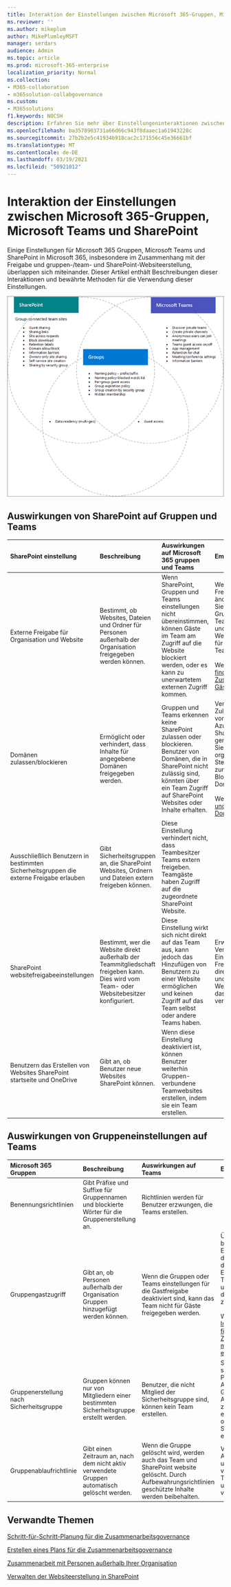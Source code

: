 ```yaml
---
title: Interaktion der Einstellungen zwischen Microsoft 365-Gruppen, Microsoft Teams und SharePoint
ms.reviewer: ''
ms.author: mikeplum
author: MikePlumleyMSFT
manager: serdars
audience: Admin
ms.topic: article
ms.prod: microsoft-365-enterprise
localization_priority: Normal
ms.collection:
- M365-collaboration
- m365solution-collabgovernance
ms.custom:
- M365solutions
f1.keywords: NOCSH
description: Erfahren Sie mehr über Einstellungeninteraktionen zwischen Microsoft 365 Gruppen, Teams und SharePoint
ms.openlocfilehash: ba3578903731a66d66c943f8daaec1a61943228c
ms.sourcegitcommit: 27b2b2e5c41934b918cac2c171556c45e36661bf
ms.translationtype: MT
ms.contentlocale: de-DE
ms.lasthandoff: 03/19/2021
ms.locfileid: "50921012"
---
```

# <a name="settings-interactions-between-microsoft-365-groups-teams-and-sharepoint"></a>Interaktion der Einstellungen zwischen Microsoft 365-Gruppen, Microsoft Teams und SharePoint

Einige Einstellungen für Microsoft 365 Gruppen, Microsoft Teams und SharePoint in Microsoft 365, insbesondere im Zusammenhang mit der Freigabe und gruppen-/team- und SharePoint-Websiteerstellung, überlappen sich miteinander. Dieser Artikel enthält Beschreibungen dieser Interaktionen und bewährte Methoden für die Verwendung dieser Einstellungen.

![Venn-Diagramm SharePoint, Teams und Gruppenfeatures](../media/teams-groups-sharepoint-venn.png)

## <a name="the-effects-of-sharepoint-settings-on-groups-and-teams"></a>Auswirkungen von SharePoint auf Gruppen und Teams

|SharePoint einstellung|Beschreibung|Auswirkungen auf Microsoft 365 gruppen und Teams|Empfehlung|
|:-----------------|:----------|:---------------------------------------|:-------------|
|Externe Freigabe für Organisation und Website|Bestimmt, ob Websites, Dateien und Ordner für Personen außerhalb der Organisation freigegeben werden können.|Wenn SharePoint, Gruppen und Teams einstellungen nicht übereinstimmen, können Gäste im Team am Zugriff auf die Website blockiert werden, oder es kann zu unerwartetem externen Zugriff kommen.|Wenn Sie Freigabeeinstellungen ändern, überprüfen Sie Gruppeneinstellungen, Teams Einstellungen und SharePoint Websiteeinstellungen für gruppenverkn nnte Teamwebsites.<br><br> Weitere [Informationen finden Sie unter Zusammenarbeit mit Gästen in einem Team](./collaborate-as-team.md)|
|Domänen zulassen/blockieren|Ermöglicht oder verhindert, dass Inhalte für angegebene Domänen freigegeben werden.|Gruppen und Teams erkennen keine SharePoint zulassen oder blockieren. Benutzer von Domänen, die in SharePoint nicht zulässig sind, könnten über ein Team Zugriff auf SharePoint Websites oder Inhalte erhalten.|Verwalten von Zulässig/Blockieren von Domänenlisten für Azure AD und SharePoint gemeinsam. Erstellen Sie einen organisationsweiten Steuerungsprozess zum Zulassen und Blockieren von Domänen.<br><br>Weitere [SharePoint und](/sharepoint/restricted-domains-sharing) Azure [AD-Domäneneinstellungen](/azure/active-directory/b2b/allow-deny-list)|
|Ausschließlich Benutzern in bestimmten Sicherheitsgruppen die externe Freigabe erlauben|Gibt Sicherheitsgruppen an, die SharePoint Websites, Ordnern und Dateien extern freigeben können.|Diese Einstellung verhindert nicht, dass Teambesitzer Teams extern freigeben. Teamgäste haben Zugriff auf die zugeordnete SharePoint Website.||
|SharePoint websitefreigabeeinstellungen|Bestimmt, wer die Website direkt außerhalb der Teammitgliedschaft freigeben kann. Dies wird vom Team- oder Websitebesitzer konfiguriert.|Diese Einstellung wirkt sich nicht direkt auf das Team aus, kann jedoch das Hinzufügen von Benutzern zu einer Website ermöglichen und keinen Zugriff auf das Team selbst oder andere Teams haben.|Erwägen Sie die Verwendung dieser Einstellung, um die Freigabe der Website direkt zu beschränken und den Websitezugriff über das Team zu verwalten.|
|Benutzern das Erstellen von Websites SharePoint startseite und OneDrive|Gibt an, ob Benutzer neue Websites SharePoint können.|Wenn diese Einstellung deaktiviert ist, können Benutzer weiterhin Gruppen-verbundene Teamwebsites erstellen, indem sie ein Team erstellen.||

## <a name="the-effects-of-groups-settings-on-teams"></a>Auswirkungen von Gruppeneinstellungen auf Teams

|Microsoft 365 Gruppen|Beschreibung|Auswirkungen auf Teams|Empfehlung|
|:---------------------------|:----------|:--------------|:-------------|
|Benennungsrichtlinien|Gibt Präfixe und Suffixe für Gruppennamen und blockierte Wörter für die Gruppenerstellung an.|Richtlinien werden für Benutzer erzwungen, die Teams erstellen.||
|Gruppengastzugriff|Gibt an, ob Personen außerhalb der Organisation Gruppen hinzugefügt werden können.|Wenn die Gruppen oder Teams einstellungen für die Gastfreigabe deaktiviert sind, kann das Team nicht für Gäste freigegeben werden.|Überprüfen Sie beim Ändern der Einstellungen für die Gastfreigabe die Einstellungen für Teams, Gruppen und SharePoint, die dem Team zugeordnet sind.<br><br> Weitere [Informationen finden Sie unter Zusammenarbeit mit Gästen in einem Team](./collaborate-as-team.md)|
|Gruppenerstellung nach Sicherheitsgruppe|Gruppen können nur von Mitgliedern einer bestimmten Sicherheitsgruppe erstellt werden.|Benutzer, die nicht Mitglied der Sicherheitsgruppe sind, können kein Team erstellen.|Stellen Sie sicher, dass Ihr Prozess zum Anfordern einer Gruppe Anweisungen zum Anfordern eines Teams oder einer SharePoint enthält.|
|Gruppenablaufrichtlinie|Gibt einen Zeitraum an, nach dem nicht aktiv verwendete Gruppen automatisch gelöscht werden.|Wenn die Gruppe gelöscht wird, werden auch das Team und SharePoint website gelöscht. Durch Aufbewahrungsrichtlinien geschützte Inhalte werden beibehalten.|Verwenden Sie Ablaufrichtlinien, um nicht verwendete Teams, Gruppen und Websites zu vermeiden.|

## <a name="related-topics"></a>Verwandte Themen

[Schritt-für-Schritt-Planung für die Zusammenarbeitsgovernance](collaboration-governance-overview.md#collaboration-governance-planning-step-by-step)

[Erstellen eines Plans für die Zusammenarbeitsgovernance](collaboration-governance-first.md)

[Zusammenarbeit mit Personen außerhalb Ihrer Organisation](./collaborate-with-people-outside-your-organization.md)

[Verwalten der Websiteerstellung in SharePoint](/sharepoint/manage-site-creation)